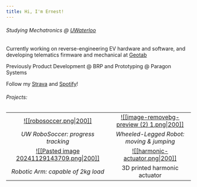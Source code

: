 ```yaml
---
title: Hi, I'm Ernest!
---
```

###### Studying Mechatronics @ [UWaterloo](https://uwaterloo.ca/engineering/)

Currently working on reverse-engineering EV hardware and software, and developing telematics firmware and mechanical at [Geotab](https://www.geotab.com/)

Previously Product Development @ BRP and Prototyping @ Paragon Systems

Follow my [Strava](https://strava.app.link/0cGqWokPRHb) and [Spotify](https://open.spotify.com/user/ernestwang135791?si=eb867f3241e14a72)!
###### Projects:

|                                                                                                         |                                                                                                     |
| :-----------------------------------------------------------------------------------------------------: | :-------------------------------------------------------------------------------------------------: |
|         [![[robosoccer.png\|200]]](https://www.ernestwang.ca/Projects/Humanoid-@-UW-RoboSoccer)         | [![[image-removebg-preview (2) 1.png\|200]]](https://www.ernestwang.ca/Projects/Wheel-legged-Robot) |
|                                   *UW RoboSoccer: progress tracking*                                    |                              *Wheeled-Legged Robot: moving & jumping*                               |
| [![[Pasted image 20241129143709.png\|200]]](https://ernestwang.ca/Projects/U-Robotic-Arm/U-Robotic-Arm) |         [![[harmonic-actuator.png\|200]]](https://ernestwang.ca/Projects/Harmonic-Actuator)         |
|                                   *Robotic Arm: capable of 2kg load*                                    |                                    3D printed harmonic actuator                                     |
